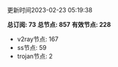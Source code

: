 更新时间2023-02-23 05:19:38

**总订阅: 73**
**总节点: 857**
**有效节点: 228**
- v2ray节点: 167
- ss节点: 59
- trojan节点: 2
